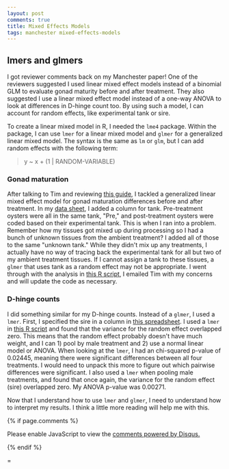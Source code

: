 ```yaml
---
layout: post
comments: true
title: Mixed Effects Models
tags: manchester mixed-effects-models
---
```


## lmers and glmers

I got reviewer comments back on my Manchester paper! One of the reviewers suggested I used linear mixed effect models instead of a binomial GLM to evaluate gonad maturity before and after treatment. They also suggested I use a linear mixed effect model instead of a one-way ANOVA to look at differences in D-hinge count too. By using such a model, I can account for random effects, like experimental tank or sire.

To create a linear mixed model in R, I needed the `lme4` package. Within the package, I can use `lmer` for a linear mixed model and `glmer` for a generalized linear mixed model. The syntax is the same as `lm` or `glm`, but I can add random effects with the following term:

> y ~ x + (1 | RANDOM-VARIABLE)

### Gonad maturation

After talking to Tim and reviewing [this guide](https://ase.tufts.edu/gsc/gradresources/guidetomixedmodelsinr/mixed%20model%20guide.html), I tackled a generalized linear mixed effect model for gonad maturation differences before and after treatment. In my [data sheet](https://github.com/RobertsLab/paper-gigas-early-gametogenic-exposure/blob/master/data/2017-Adult-Gigas-Tissue-Sampling/2018-02-27-Gigas-Histology-Classification.csv), I added a column for tank. Pre-treatment oysters were all in the same tank, "Pre," and post-treatment oysters were coded based on their experimental tank. This is when I ran into a problem. Remember how my tissues got mixed up during processing so I had a bunch of unknown tissues from the ambient treatment? I added all of those to the same "unknown tank." While they didn't mix up any treatments, I actually have no way of tracing back the experimental tank for all but two of my ambient treatment tissues. If I cannot assign a tank to these tissues, a `glmer` that uses tank as a random effect may not be appropriate. I went through with the analysis in [this R script](https://github.com/RobertsLab/paper-gigas-early-gametogenic-exposure/blob/master/analyses/Gonad-Histology/2018-02-27-Histology-Classification-Analyses.R), I emailed Tim with my concerns and will update the code as necessary.

### D-hinge counts

I did something similar for my D-hinge counts. Instead of a `glmer`, I used a `lmer`. First, I specified the sire in a column in [this spreadsheet](https://github.com/RobertsLab/paper-gigas-early-gametogenic-exposure/blob/master/data/2017-07-30-Pacific-Oyster-Larvae/2018-02-14-Hatch-Rate-Data.csv). I used a `lmer` in [this R script]() and found that the variance for the random effect overlapped zero. This means that the random effect probably doesn't have much weight, and I can 1) pool by male treatment and 2) use a normal linear model or ANOVA. When looking at the `lmer`, I had an chi-squared p-value of 0.02445, meaning there were significant differences between all four treatments. I would need to unpack this more to figure out which pairwise differences were significant. I also used a `lmer` when pooling male treatments, and found that once again, the variance for the random effect (sire) overlapped zero. My ANOVA p-value was 0.00271.

Now that I understand how to use `lmer` and `glmer`, I need to understand how to interpret my results. I think a little more reading will help me with this.

{% if page.comments %}

<div id="disqus_thread"></div>
<script>

/**
*  RECOMMENDED CONFIGURATION VARIABLES: EDIT AND UNCOMMENT THE SECTION BELOW TO INSERT DYNAMIC VALUES FROM YOUR PLATFORM OR CMS.
*  LEARN WHY DEFINING THESE VARIABLES IS IMPORTANT: https://disqus.com/admin/universalcode/#configuration-variables*/
/*
var disqus_config = function () {
this.page.url = PAGE_URL;  // Replace PAGE_URL with your page's canonical URL variable
this.page.identifier = PAGE_IDENTIFIER; // Replace PAGE_IDENTIFIER with your page's unique identifier variable
};
*/
(function() { // DON'T EDIT BELOW THIS LINE
var d = document, s = d.createElement('script');
s.src = 'https://the-responsible-grad-student.disqus.com/embed.js';
s.setAttribute('data-timestamp', +new Date());
(d.head || d.body).appendChild(s);
})();
</script>
<noscript>Please enable JavaScript to view the <a href="https://disqus.com/?ref_noscript">comments powered by Disqus.</a></noscript>

{% endif %}

<script id="dsq-count-scr" src="//the-responsible-grad-student.disqus.com/count.js" async></script>=
